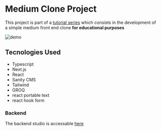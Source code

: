 # Medium Clone Project

This project is part of a [tutorial series](https://www.youtube.com/watch?v=I2dcpatq54o) which consists in the development of a simple medium front end clone **for educational purposes**

![demo](https://github.com/joaocosteira/medium/blob/main/readme_images/output.gif)

## Tecnologies Used
- Typescript
- Next.js
- React
- Sanity CMS
- Tailwind
- GROQ
- react portable text
- react hook form

### Backend
The backend studio is accessable [here](https://blogappsimilartomediumstudio.sanity.studio/)
